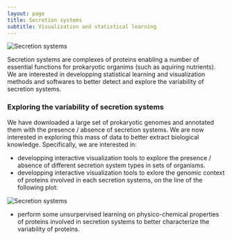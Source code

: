 ```yaml
---
layout: page
title: Secretion systems
subtitle: Visualization and statistical learning
---
```


![Secretion systems](../../assets/img/projects/secretion_systems.png)

Secretion systems are complexes of proteins enabling a number of essential
functions for prokaryotic organims (such as aquiring nutrients). We are
interested in developping statistical learning and visualization methods and
softwares to better detect and explore the variability of secretion systems.


### Exploring the variability of secretion systems

We have downloaded a large set of prokaryotic genomes and annotated them with
the presence / absence of secretion systems. We are now interested in
exploring this mass of data to better extract biological knowledge.
Specifically, we are interested in:

- developping interactive visualization tools to explore the presence /
  absence of different secretion system types in sets of organisms.
- developping interactive visualization tools to exlore the genomic context of
  proteins involved in each secretion systems, on the line of the following
  plot:

![Secretion systems](../../assets/img/projects/sandqvist_T2SS_truncated.jpeg)

- perform some unsurpervised learning on physico-chemical properties of
  proteins involved in secretion systems to better characterize the
  variability of proteins.

